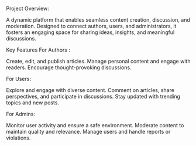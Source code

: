 Project Overview:


A dynamic platform that enables seamless content creation, discussion, and moderation. Designed to connect authors, users, and administrators, it fosters an engaging space for sharing ideas, insights, and meaningful discussions.

Key Features
For Authors :

Create, edit, and publish articles.
Manage personal content and engage with readers.
Encourage thought-provoking discussions.


For Users:

Explore and engage with diverse content.
Comment on articles, share perspectives, and participate in discussions.
Stay updated with trending topics and new posts.


For Admins:

Monitor user activity and ensure a safe environment.
Moderate content to maintain quality and relevance.
Manage users and handle reports or violations.
